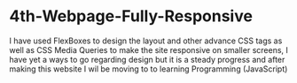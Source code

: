 # 4th-Webpage-Fully-Responsive
I have used FlexBoxes to design the layout and other advance CSS tags as well as CSS Media Queries to make the site responsive on smaller screens, I have yet a ways to go regarding design but it is a steady progress and after making this website I wil be moving to to learning Programming (JavaScript)
